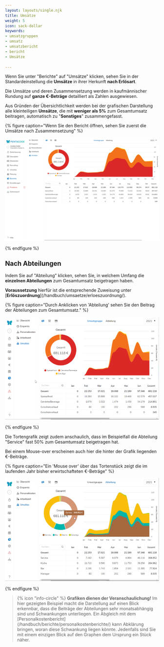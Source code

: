 ```yaml
---
layout: layouts/single.njk
title: Umsätze
weight: 5
icon: sack-dollar
keywords:
- umsatzgruppen
- umsatz
- umsatzbericht
- bericht
- Umsätze

---
```

Wenn Sie unter "Berichte" auf "Umsätze" klicken, sehen Sie in der Standardeinstellung die **Umsätze** in ihrer Herkunft **nach Erlösart**.

Die Umsätze und deren Zusammensetzung werden in kaufmännischer Rundung auf **ganze €-Beträge** detailliert als Zahlen ausgewiesen.

Aus Gründen der Übersichtlichkeit werden bei der grafischen Darstellung alle kleinteiligen **Umsätze**, die mit **weniger als 5%** zum Gesamtumsatz beitragen, automatisch zu "**Sonstiges**" zusammengefasst.

{% figure caption="Wenn Sie den Bericht öffnen, sehen Sie zuerst die Umsätze nach Zusammensetzung" %}

<img src="umsatz_ansicht.webp"/>

{% endfigure %}

## Nach Abteilungen

Indem Sie auf "Abteilung" klicken, sehen Sie, in welchem Umfang die **einzelnen Abteilungen** zum Gesamtumsatz beigetragen haben.

**Voraussetzung** hierfür ist die entsprechende Zuweisung unter [**Erlöszuordnung**]\(/handbuch/umsaetze/erloeszuordnung/).

{% figure caption="Durch Anklicken von 'Abteilung' sehen Sie den Beitrag der Abteilungen zum Gesamtumsatz." %}

<img src="umsatz_abteilungen.gif"/>

{% endfigure %}

Die Tortengrafik zeigt zudem anschaulich, dass im Beispielfall die Abteilung "Service" fast 50% zum Gesamtumsatz beigetragen hat.

Bei einem Mouse-over erscheinen auch hier die hinter der Grafik liegenden €-Beiträge.

{% figure caption="Ein 'Mouse over' über das Tortenstück zeigt die im laufenden Jahr bisher erwirtschafteten €-Beträge" %}

<img src="umsatz_mouse.webp"/>

{% endfigure %}

> {% icon "info-circle" %} **Grafiken dienen der Veranschaulichung!** Im hier gezeigten Beispiel macht die Darstellung auf einen Blick erkennbar, dass die Beiträge der Abteilungen sehr monatsabhängig sind und Schwankungen unterliegen. Ein Abgleich mit dem [Personalkostenbericht]\(/handbuch/berichte/personalkostenberichte/) kann Abklärung bringen, woran diese Schwankung liegen könnte. Jedenfalls sind Sie mit einem einzigen Blick auf den Graphen dem Ursprung ein Stück näher. 

